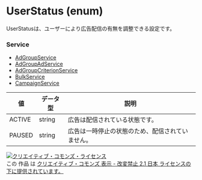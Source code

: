 # UserStatus (enum)
UserStatusは、ユーザーにより広告配信の有無を調整できる設定です。
### Service
+ [AdGroupService](../services/AdGroupService.md)
+ [AdGroupAdService](../services/AdGroupAdService.md)
+ [AdGroupCriterionService](../services/AdGroupCriterionService.md)
+ [BulkService](../services/BulkService.md)
+ [CampaignService](../services/CampaignService.md)

| 値 | データ型 | 説明 | 
|---|---|---|
| ACTIVE| string| 広告は配信されている状態です。 |
| PAUSED| string| 広告は一時停止の状態のため、配信されていません。 |
<a rel="license" href="http://creativecommons.org/licenses/by-nd/2.1/jp/"><img alt="クリエイティブ・コモンズ・ライセンス" style="border-width:0" src="https://i.creativecommons.org/l/by-nd/2.1/jp/88x31.png" /></a><br />この 作品 は <a rel="license" href="http://creativecommons.org/licenses/by-nd/2.1/jp/">クリエイティブ・コモンズ 表示 - 改変禁止 2.1 日本 ライセンスの下に提供されています。</a>
